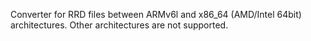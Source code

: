 
Converter for RRD files between ARMv6l and x86_64 (AMD/Intel 64bit)
architectures. Other architectures are not supported.

